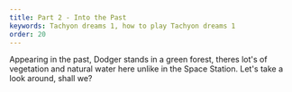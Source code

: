 ```yaml
---
title: Part 2 - Into the Past
keywords: Tachyon dreams 1, how to play Tachyon dreams 1
order: 20
---
```


Appearing in the past, Dodger stands in a green forest, theres lot's of vegetation and natural water here unlike in the Space Station. Let's take a look around, shall we?